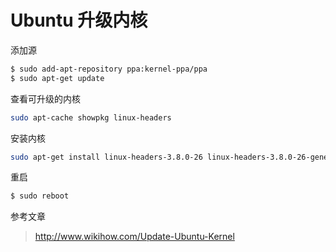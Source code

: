 # Ubuntu 升级内核

添加源
```bash
$ sudo add-apt-repository ppa:kernel-ppa/ppa
$ sudo apt-get update
```

查看可升级的内核
```bash
sudo apt-cache showpkg linux-headers
```

安装内核
```bash
sudo apt-get install linux-headers-3.8.0-26 linux-headers-3.8.0-26-generic linux-image-3.8.0-26-generic --fix-missing
```

重启
```bash
$ sudo reboot
```

参考文章
>http://www.wikihow.com/Update-Ubuntu-Kernel
